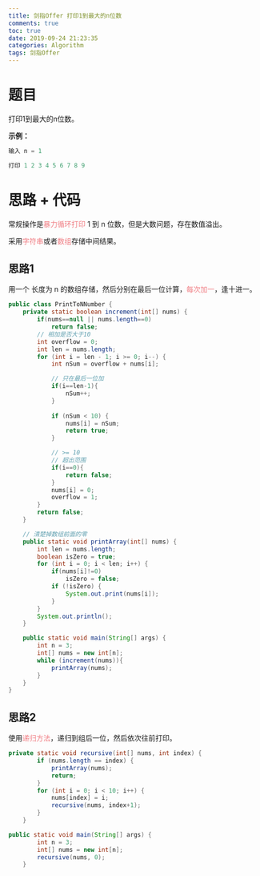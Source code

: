 ```yaml
---
title: 剑指Offer 打印1到最大的n位数
comments: true
toc: true
date: 2019-09-24 21:23:35
categories: Algorithm
tags: 剑指Offer
---
```


# 题目 

打印1到最大的n位数。

**示例：**
```java
输入 n = 1

打印 1 2 3 4 5 6 7 8 9
```

# 思路 + 代码

常规操作是<font color=#f07c82>暴力循环打印</font> 1 到 n 位数，但是大数问题，存在数值溢出。

采用<font color=#f07c82>字符串</font>或者<font color=#f07c82>数组</font>存储中间结果。

## 思路1

用一个 长度为 n 的数组存储，然后分别在最后一位计算，<font color=#f07c82>每次加一</font>，逢十进一。

```java
public class PrintToNNumber {
    private static boolean increment(int[] nums) {
        if(nums==null || nums.length==0)
            return false;
        // 相加是否大于10
        int overflow = 0;
        int len = nums.length;
        for (int i = len - 1; i >= 0; i--) {
            int nSum = overflow + nums[i];

            // 只在最后一位加
            if(i==len-1){
                nSum++;
            }
            
            if (nSum < 10) {
                nums[i] = nSum;
                return true;
            }

            // >= 10
            // 超出范围
            if(i==0){
                return false;
            }
            nums[i] = 0;
            overflow = 1;
        }
        return false;
    }

    // 清楚掉数组前面的零
    public static void printArray(int[] nums) {
        int len = nums.length;
        boolean isZero = true;
        for (int i = 0; i < len; i++) {
            if(nums[i]!=0)
                isZero = false;
            if (!isZero) {
                System.out.print(nums[i]);
            }
        }
        System.out.println();
    }

    public static void main(String[] args) {
        int n = 3;
        int[] nums = new int[n];
        while (increment(nums)){
            printArray(nums);
        }
    }
}

```

## 思路2

使用<font color=#f07c82>递归方法</font>，递归到组后一位，然后依次往前打印。

```java
private static void recursive(int[] nums, int index) {
        if (nums.length == index) {
            printArray(nums);
            return;
        }
        for (int i = 0; i < 10; i++) {
            nums[index] = i;
            recursive(nums, index+1);
        }
    }

public static void main(String[] args) {
        int n = 3;
        int[] nums = new int[n];
        recursive(nums, 0);
    }
```
